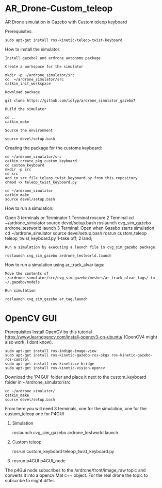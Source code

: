 # AR_Drone-Custom_teleop

AR Drone simulation in Gazebo with Custom teleop keyboard

Prerequisites:

    sudo apt-get install ros-kinetic-teleop-twist-keyboard

How to install the simulator:

    Install gazebo7 and ardrone_autonomy package

    Create a workspace for the simulator

    mkdir -p ~/ardrone_simulator/src
    cd  ~/ardrone_simulator/src
    catkin_init_workspace

    Download package

    git clone https://github.com/iolyp/ardrone_simulator_gazebo7

    Build the simulator

    cd ..
    catkin_make

    Source the environment

    source devel/setup.bash
    
Creating the package for the custome keyboard:
    
    cd ~/ardrone_simulator/src
    catkin_create_pkg custom_keyboard
    cd custom_keyboard
    mkdir -p src
    cd src
    add to src file teleop_twist_keyboard.py from this repository
    chmod +x teleop_twist_keyboard.py
    
    cd ~/ardrone_simulator
    catkin_make
    source devel/setup.bash
    

How to run a simulation:

Open 3 terminals or Terminator
1 Terminal roscore
2 Terminal cd ~/ardrone_simulator
           source devel/setup.bash
           roslaunch cvg_sim_gazebo ardrone_testworld.launch
3 Terminal: Open when Gazebo starts simulation
           cd ~/ardrone_simulator
           source devel/setup.bash
           rosrun custom_teleop teleop_twist_keyboard.py
           1-take off; 2 land;
           

    Run a simulation by executing a launch file in cvg_sim_gazebo package:

    roslaunch cvg_sim_gazebo ardrone_testworld.launch

How to run a simulation using ar_track_alvar tags:

    Move the contents of ~/ardrone_simulator/src/cvg_sim_gazebo/meshes/ar_track_alvar_tags/ to ~/.gazebo/models

    Run simulation

    roslaunch cvg_sim_gazebo ar_tag.launch



# OpenCV GUI

Prerequisites
    Install OpenCV by this tutorial https://www.learnopencv.com/install-opencv3-on-ubuntu/ (OpenCV4 might also work, I dont know).

    sudo apt-get install ros-indigo-image-view
    sudo apt-get install ros-kinetic-gazebo-ros-pkgs ros-kinetic-gazebo-ros-control
    sudo apt-get install ros-kineticcv-bridge
    sudo apt-get install ros-kinetic-vision-opencv

Download the 'P4GUI' folder and place it next to the custom_keyboard folder in ~/ardrone_simulator/src

    cd ~/ardrone_simulator/
    catkin_make
    source devel/setup.bash
    
From here you will need 3 terminals, one for the simulation, one for the custom_teleop one for P4GUI

1. Simulation

    roslaunch cvg_sim_gazebo ardrone_testworld.launch
    
2. Custom teleop

    rosrun custom_keyboard teleop_twist_keyboard.py 
3. 
    rosrun p4GUI p4GUI_node

The p4Gui node subscribes to the /ardrone/front/image_raw topic and converts it into a opencv Mat c++ object. For the real drone the topic to subscribe to might differ.

